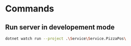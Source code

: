 # Commands

## Run server in developement mode

```sh
dotnet watch run --project .\Service\Service.PizzaPos\
```
